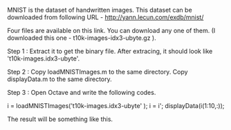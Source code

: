 MNIST is the dataset of handwritten images.
This dataset can be downloaded from following URL - http://yann.lecun.com/exdb/mnist/

Four files are available on this link. You can download any one of them.
(I downloaded this one - t10k-images-idx3-ubyte.gz ).

Step 1 : 
Extract it to get the binary file. After extracing, it should look like 't10k-images.idx3-ubyte'.

Step 2 :
Copy loadMNISTImages.m to the same directory.
Copy displayData.m to the same directory.

Step 3 :
Open Octave and write the following codes.


i = loadMNISTImages('t10k-images.idx3-ubyte' );
i = i';
displayData(i(1:10,:));


The result will be something like this. 

